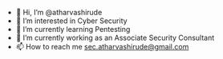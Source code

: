 - 👋 Hi, I’m @atharvashirude
- 👀 I’m interested in Cyber Security
- 🌱 I’m currently learning Pentesting
- 💞️ I’m currently working as an Associate Security Consultant
- 📫 How to reach me sec.atharvashirude@gmail.com

<!---
atharvashirude/atharvashirude is a ✨ special ✨ repository because its `README.md` (this file) appears on your GitHub profile.
You can click the Preview link to take a look at your changes.
--->
